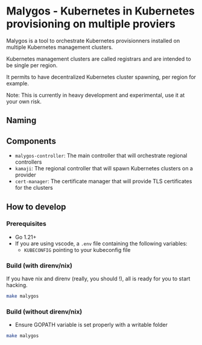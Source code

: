 # Malygos - Kubernetes in Kubernetes provisioning on multiple proviers

Malygos is a tool to orchestrate Kubernetes provisionners installed on multiple Kubernetes management
clusters.

Kubernetes management clusters are called registrars and are intended to be single per region.

It permits to have decentralized Kubernetes cluster spawning, per region for example.

Note: This is currently in heavy development and experimental, use it at your own risk.

## Naming



## Components

* `malygos-controller`: The main controller that will orchestrate regional controllers
* `kamaji`: The regional controller that will spawn Kubernetes clusters on a provider
* `cert-manager`: The certificate manager that will provide TLS certificates for the clusters

## How to develop

### Prerequisites

* Go 1.21+
* If you are using vscode, a `.env` file containing the following variables:
  * `KUBECONFIG` pointing to your kubeconfig file

### Build (with direnv/nix)

If you have nix and direnv (really, you should !), all is ready for you to start hacking.

```bash
make malygos
```

### Build (without direnv/nix)

* Ensure GOPATH variable is set properly with a writable folder

```bash
make malygos
```

